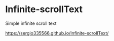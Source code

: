 # Infinite-scrollText
Simple infinite scroll text 


https://sergio335566.github.io/Infinite-scrollText/
